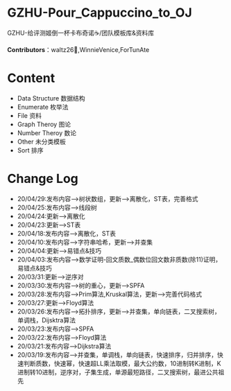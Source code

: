 # GZHU-Pour_Cappuccino_to_OJ

GZHU-给评测姬倒一杯卡布奇诺☕/团队模板库&资料库

**Contributors**：waltz26🌟,WinnieVenice,ForTunAte

# Content

- Data Structure 数据结构
- Enumerate 枚举法
- File 资料
- Graph Theroy 图论
- Number Theroy 数论
- Other 未分类模板
- Sort 排序

# Change Log

- 20/04/29:发布内容-->树状数组，更新-->离散化，ST表，完善格式
- 20/04/25:发布内容-->线段树
- 20/04/24:更新-->离散化
- 20/04/23:更新-->ST表
- 20/04/18:发布内容-->离散化，ST表
- 20/04/10:发布内容-->字符串哈希，更新-->并查集
- 20/04/04:更新-->易错点&技巧
- 20/04/03:发布内容-->数学证明-回文质数_偶数位回文数非质数(除11)证明，易错点&技巧
- 20/03/31:更新-->逆序对
- 20/03/30:发布内容-->树的重心，更新-->SPFA
- 20/03/28:发布内容-->Prim算法,Kruskal算法，更新-->完善代码格式
- 20/03/27:更新-->Floyd算法
- 20/03/26:发布内容-->拓扑排序，更新-->并查集，单向链表，二叉搜索树，单调栈，Dijsktra算法
- 20/03/23:发布内容-->SPFA
- 20/03/22:发布内容-->Floyd算法
- 20/03/21:发布内容-->Dijkstra算法
- 20/03/19:发布内容-->并查集，单调栈，单向链表，快速排序，归并排序，快速判断质数，快速幂，快速超LL乘法取模，最大公约数，10进制转K进制，K进制转10进制，逆序对，子集生成，单源最短路径，二叉搜索树，最进公共祖先
